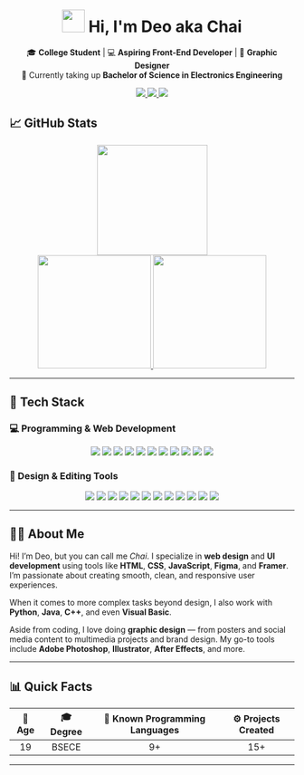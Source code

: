 <h1 align="center"><img src="https://media.giphy.com/media/hvRJCLFzcasrR4ia7z/giphy.gif" width="40px"> Hi, I'm Deo aka Chai</h1>
<p align="center">
  🎓 <strong>College Student</strong> | 💻 <strong>Aspiring Front-End Developer</strong> | 🎨 <strong>Graphic Designer</strong><br>
  📍 Currently taking up <strong>Bachelor of Science in Electronics Engineering</strong>
</p>
<div align="center">
  <a href="https://web.facebook.com/christiandeomanlangit725">
    <img src="https://img.shields.io/badge/Facebook-%231877F2.svg?style=for-the-badge&logo=Facebook&logoColor=white">
  </a>
  <a href="https://www.linkedin.com/in/christiandeomanlangit725/">
    <img src="https://img.shields.io/badge/linkedin-%230077B5.svg?style=for-the-badge&logo=linkedin&logoColor=white">
  </a>
  <a href="https://www.instagram.com/christiandeomanlangit">
    <img src="https://img.shields.io/badge/Instagram-%23E4405F.svg?style=for-the-badge&logo=Instagram&logoColor=white">
  </a>
</div>


## 📈 GitHub Stats

<div align="center">
  <a href="https://github.com/ChristianDeoManlangit">
    <img height="195em" src="http://github-profile-summary-cards.vercel.app/api/cards/profile-details?username=ChristianDeoManlangit&theme=react">
  </a>
</div>

<div align="center">
  <a href="https://github.com/christianrfg">
    <img height="200em" src="http://github-profile-summary-cards.vercel.app/api/cards/stats?username=ChristianDeoManlangit&theme=react">
    <img height="200em" src="http://github-profile-summary-cards.vercel.app/api/cards/repos-per-language?username=ChristianDeoManlangit&theme=react">
  </a>
</div>

---

## 🧰 Tech Stack

### 💻 Programming & Web Development
<div align="center">
  <img src="https://img.shields.io/badge/html5-%23E34F26.svg?style=for-the-badge&logo=html5&logoColor=white">
  <img src="https://img.shields.io/badge/css3-%231572B6.svg?style=for-the-badge&logo=css3&logoColor=white">
  <img src="https://img.shields.io/badge/tailwindcss-%2338B2AC.svg?style=for-the-badge&logo=tailwind-css&logoColor=white">
  <img src="https://img.shields.io/badge/javascript-%23323330.svg?style=for-the-badge&logo=javascript&logoColor=%23F7DF1E">
  <img src="https://img.shields.io/badge/python-3670A0?style=for-the-badge&logo=python&logoColor=ffdd54">
  <img src="https://img.shields.io/badge/java-%23ED8B00.svg?style=for-the-badge&logo=openjdk&logoColor=white">
  <img src="https://img.shields.io/badge/c++-%2300599C.svg?style=for-the-badge&logo=c%2B%2B&logoColor=white">
  <img src="https://img.shields.io/badge/.NET-5C2D91?style=for-the-badge&logo=.net&logoColor=white">
  <img src="https://img.shields.io/badge/lua-%232C2D72.svg?style=for-the-badge&logo=lua&logoColor=white">
  <img src="https://img.shields.io/badge/TensorFlow-FF6F00.svg?style=for-the-badge&logo=TensorFlow&logoColor=white">
  <img src="https://img.shields.io/badge/OpenCV-5C3EE8.svg?style=for-the-badge&logo=OpenCV&logoColor=white">
</div>

### 🎨 Design & Editing Tools
<div align="center">
  <img src="https://img.shields.io/badge/Adobe%20After%20Effects-9999FF.svg?style=for-the-badge&logo=Adobe%20After%20Effects&logoColor=white">
  <img src="https://img.shields.io/badge/Adobe%20Audition-9999FF.svg?style=for-the-badge&logo=Adobe%20Audition&logoColor=white">
  <img src="https://img.shields.io/badge/Adobe%20Premiere%20Pro-9999FF.svg?style=for-the-badge&logo=Adobe%20Premiere%20Pro&logoColor=white">
  <img src="https://img.shields.io/badge/adobe%20photoshop-%2331A8FF.svg?style=for-the-badge&logo=adobe%20photoshop&logoColor=white">
  <img src="https://img.shields.io/badge/adobe%20illustrator-%23FF9A00.svg?style=for-the-badge&logo=adobe%20illustrator&logoColor=white">
  <img src="https://img.shields.io/badge/DaVinci%20Resolve-233A51.svg?style=for-the-badge&logo=DaVinci-Resolve&logoColor=white">
  <img src="https://img.shields.io/badge/AutoCAD-E51050.svg?style=for-the-badge&logo=AutoCAD&logoColor=white">
  <img src="https://img.shields.io/badge/Cinema%204D-011A6A.svg?style=for-the-badge&logo=Cinema-4D&logoColor=white">
  <img src="https://img.shields.io/badge/SketchUp-005F9E.svg?style=for-the-badge&logo=SketchUp&logoColor=white">
  <img src="https://img.shields.io/badge/Canva-00C4CC.svg?style=for-the-badge&logo=Canva&logoColor=white">
  <img src="https://img.shields.io/badge/Figma-F24E1E.svg?style=for-the-badge&logo=Figma&logoColor=white">
  <img src="https://img.shields.io/badge/Framer-0055FF.svg?style=for-the-badge&logo=Framer&logoColor=white">
</div>

---

## 👨‍💻 About Me

Hi! I’m Deo, but you can call me <em>Chai</em>. I specialize in **web design** and **UI development** using tools like **HTML**, **CSS**, **JavaScript**, **Figma**, and **Framer**. I’m passionate about creating smooth, clean, and responsive user experiences.

When it comes to more complex tasks beyond design, I also work with **Python**, **Java**, **C++**, and even **Visual Basic**.

Aside from coding, I love doing **graphic design** — from posters and social media content to multimedia projects and brand design. My go-to tools include **Adobe Photoshop**, **Illustrator**, **After Effects**, and more.

---

## 📊 Quick Facts

<p align="center">
  <table align="center">
    <thead>
      <tr>
        <th>🔢 Age</th>
        <th>🎓 Degree</th>
        <th>💬 Known Programming Languages</th>
        <th>⚙️ Projects Created</th>
      </tr>
    </thead>
    <tbody>
      <tr>
        <td align="center">19</td>
        <td align="center">BSECE</td>
        <td align="center">9+</td>
        <td align="center">15+</td>
      </tr>
    </tbody>
  </table>
</p>



---
